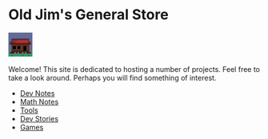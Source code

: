 # Old Jim's General Store

[![](images/general_store48.png)](index.html)

Welcome! This site is dedicated to hosting a number of projects. Feel free to take a look around. Perhaps you will find something of interest.

- [Dev Notes](devNotes.html)
- [Math Notes](mathNotes.html)
- [Tools](tools.html)
- [Dev Stories](devStories.html)
- [Games](games.html)

